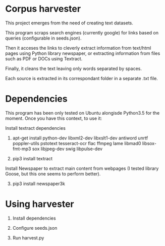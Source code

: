 
# Corpus harvester

This project emerges from the need of creating text datasets.

This program scraps search engines (currently google) for links based on queries (configurable in seeds.json).

Then it acceses the links to cleverly extract information from text/html pages using Python library newspaper, or extracting information from files such as PDF or DOCs using Textract.

Finally, it cleans the text leaving only words separated by spaces.

Each source is extracted in its correspondant folder in a separate .txt file.



# Dependencies

This program has been only tested on Ubuntu alongisde Python3.5 for the moment. Once you have this context, to use it:

Install textract dependencies

1. apt-get install python-dev libxml2-dev libxslt1-dev antiword unrtf poppler-utils pstotext tesseract-ocr flac ffmpeg lame libmad0 libsox-fmt-mp3 sox libjpeg-dev swig libpulse-dev

2. pip3 install textract


Install Newspaper to extract main content from webpages (I tested library Goose, but this one seems to perform better).

3. pip3 install newspaper3k



# Using harvester

1. Install dependencies

2. Configure seeds.json

3. Run harvest.py
